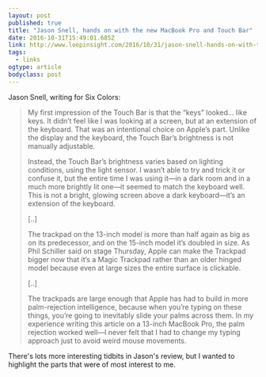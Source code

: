 ```yaml
---
layout: post 
published: true 
title: "Jason Snell, hands on with the new MacBook Pro and Touch Bar" 
date: 2016-10-31T15:49:01.685Z 
link: http://www.loopinsight.com/2016/10/31/jason-snell-hands-on-with-the-new-macbook-pro-and-touch-bar/ 
tags:
  - links
ogtype: article 
bodyclass: post 
---
```


Jason Snell, writing for Six Colors:

> My first impression of the Touch Bar is that the “keys” looked… like keys. It didn’t feel like I was looking at a screen, but at an extension of the keyboard. That was an intentional choice on Apple’s part. Unlike the display and the keyboard, the Touch Bar’s brightness is not manually adjustable.
> 
> Instead, the Touch Bar’s brightness varies based on lighting conditions, using the light sensor. I wasn’t able to try and trick it or confuse it, but the entire time I was using it—in a dark room and in a much more brightly lit one—it seemed to match the keyboard well. This is not a bright, glowing screen above a dark keyboard—it’s an extension of the keyboard.
> 
> [..]
> 
> The trackpad on the 13-inch model is more than half again as big as on its predecessor, and on the 15-inch model it’s doubled in size. As Phil Schiller said on stage Thursday, Apple can make the Trackpad bigger now that it’s a Magic Trackpad rather than an older hinged model because even at large sizes the entire surface is clickable.
> 
> [..]
> 
> The trackpads are large enough that Apple has had to build in more palm-rejection intelligence, because when you’re typing on these things, you’re going to inevitably slide your palms across them. In my experience writing this article on a 13-inch MacBook Pro, the palm rejection worked well—I never felt that I had to change my typing approach just to avoid weird mouse movements.

There's lots more interesting tidbits in Jason's review, but I wanted to highlight the parts that were of most interest to me.

